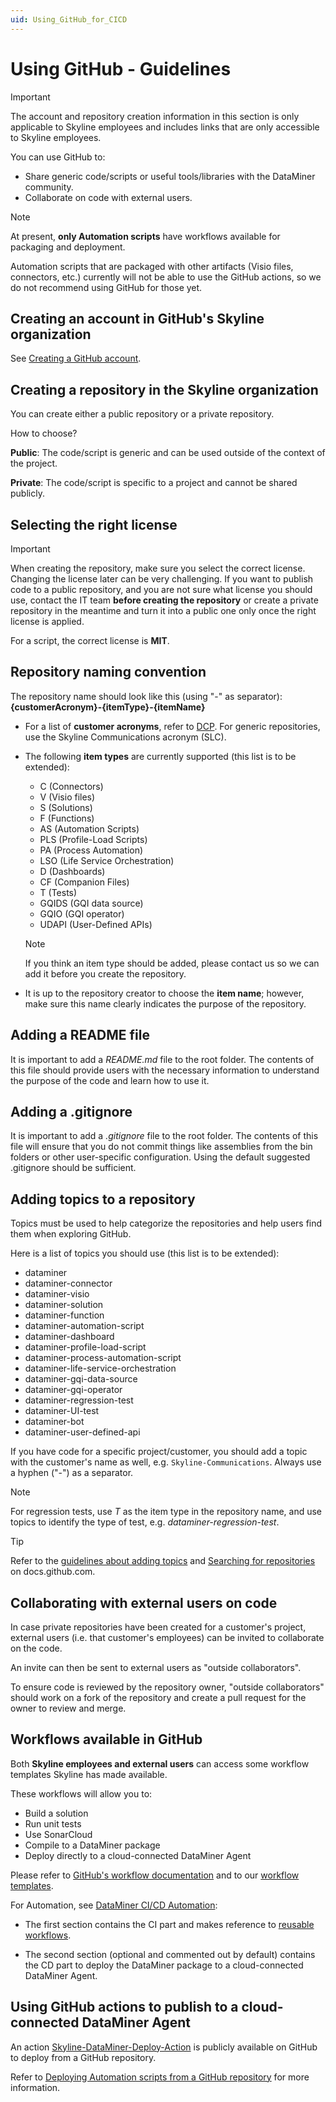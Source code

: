 ```yaml
---
uid: Using_GitHub_for_CICD
---
```


# Using GitHub - Guidelines

> [!IMPORTANT]
> The account and repository creation information in this section is only applicable to Skyline employees and includes links that are only accessible to Skyline employees.

You can use GitHub to:

- Share generic code/scripts or useful tools/libraries with the DataMiner community.
- Collaborate on code with external users.

> [!NOTE]
> At present, **only Automation scripts** have workflows available for packaging and deployment.
>
> Automation scripts that are packaged with other artifacts (Visio files, connectors, etc.) currently will not be able to use the GitHub actions, so we do not recommend using GitHub for those yet.

## Creating an account in GitHub's Skyline organization

See [Creating a GitHub account](https://internaldocs.skyline.be/Corporate/OfficeConventions/OC_Corporate/IT/IT_GitHub.html).

## Creating a repository in the Skyline organization

You can create either a public repository or a private repository.

How to choose?

**Public**: The code/script is generic and can be used outside of the context of the project.

**Private**: The code/script is specific to a project and cannot be shared publicly.

## Selecting the right license

> [!IMPORTANT]
> When creating the repository, make sure you select the correct license. Changing the license later can be very challenging. If you want to publish code to a public repository, and you are not sure what license you should use, contact the IT team **before creating the repository** or create a private repository in the meantime and turn it into a public one only once the right license is applied.

For a script, the correct license is **MIT**.

## Repository naming convention

The repository name should look like this (using "-" as separator): **{customerAcronym}-{itemType}-{itemName}**

- For a list of **customer acronyms**, refer to [DCP](https://dcp.skyline.be/Lists/Customers/AllItems.aspx). For generic repositories, use the Skyline Communications acronym (SLC).

- The following **item types** are currently supported (this list is to be extended):

  - C (Connectors)
  - V (Visio files)
  - S (Solutions)
  - F (Functions)
  - AS (Automation Scripts)
  - PLS (Profile-Load Scripts)
  - PA (Process Automation)
  - LSO (Life Service Orchestration)
  - D (Dashboards)
  - CF (Companion Files)
  - T (Tests)
  - GQIDS (GQI data source)
  - GQIO (GQI operator)
  - UDAPI (User-Defined APIs)

  > [!NOTE]
  > If you think an item type should be added, please contact us so we can add it before you create the repository.

- It is up to the repository creator to choose the **item name**; however, make sure this name clearly indicates the purpose of the repository.

## Adding a README file

It is important to add a *README.md* file to the root folder. The contents of this file should provide users with the necessary information to understand the purpose of the code and learn how to use it.

## Adding a .gitignore

It is important to add a *.gitignore* file to the root folder. The contents of this file will ensure that you do not commit things like assemblies from the bin folders or other user-specific configuration. Using the default suggested .gitignore should be sufficient.

## Adding topics to a repository

Topics must be used to help categorize the repositories and help users find them when exploring GitHub.

Here is a list of topics you should use (this list is to be extended):

- dataminer
- dataminer-connector
- dataminer-visio
- dataminer-solution
- dataminer-function
- dataminer-automation-script
- dataminer-dashboard
- dataminer-profile-load-script
- dataminer-process-automation-script
- dataminer-life-service-orchestration
- dataminer-gqi-data-source
- dataminer-gqi-operator
- dataminer-regression-test
- dataminer-UI-test
- dataminer-bot
- dataminer-user-defined-api

If you have code for a specific project/customer, you should add a topic with the customer's name as well, e.g. `Skyline-Communications`. Always use a hyphen ("-") as a separator.

> [!NOTE]
> For regression tests, use *T* as the item type in the repository name, and use topics to identify the type of test, e.g. *dataminer-regression-test*.

> [!TIP]
> Refer to the [guidelines about adding topics](https://docs.github.com/en/repositories/managing-your-repositorys-settings-and-features/customizing-your-repository/classifying-your-repository-with-topics) and [Searching for repositories](https://docs.github.com/en/search-github/searching-on-github/searching-for-repositories) on docs.github.com.

## Collaborating with external users on code

In case private repositories have been created for a customer's project, external users (i.e. that customer's employees) can be invited to collaborate on the code.

An invite can then be sent to external users as "outside collaborators".

To ensure code is reviewed by the repository owner, "outside collaborators" should work on a fork of the repository and create a pull request for the owner to review and merge.

## Workflows available in GitHub

Both **Skyline employees and external users** can access some workflow templates Skyline has made available.

These workflows will allow you to:

- Build a solution
- Run unit tests
- Use SonarCloud
- Compile to a DataMiner package
- Deploy directly to a cloud-connected DataMiner Agent

Please refer to [GitHub's workflow documentation](https://docs.github.com/en/actions/using-workflows/about-workflows) and to our [workflow templates](https://github.com/SkylineCommunications/.github/tree/main/workflow-templates).

For Automation, see [DataMiner CI/CD Automation](https://github.com/SkylineCommunications/.github/blob/main/workflow-templates/DataMiner-CICD-Automation.yml):

- The first section contains the CI part and makes reference to [reusable workflows](https://github.com/SkylineCommunications/_ReusableWorkflows).

- The second section (optional and commented out by default) contains the CD part to deploy the DataMiner package to a cloud-connected DataMiner Agent.

## Using GitHub actions to publish to a cloud-connected DataMiner Agent

An action [Skyline-DataMiner-Deploy-Action](https://github.com/SkylineCommunications/Skyline-DataMiner-Deploy-Action) is publicly available on GitHub to deploy from a GitHub repository.

Refer to [Deploying Automation scripts from a GitHub repository](xref:Deploying_Automation_scripts_from_a_GitHub_repository) for more information.
